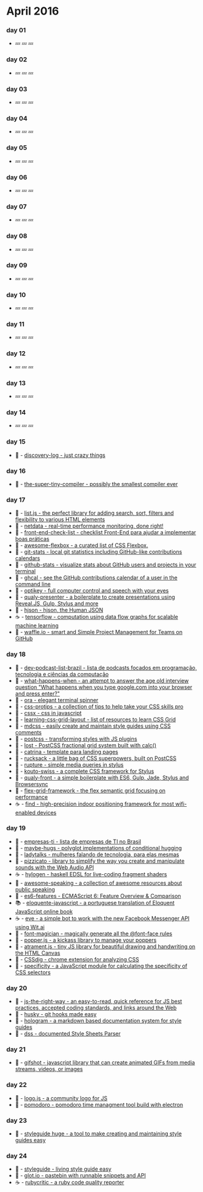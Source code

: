# April 2016

### day 01
- :zzz: :zzz: :zzz:

### day 02
- :zzz: :zzz: :zzz:

### day 03
- :zzz: :zzz: :zzz:

### day 04
- :zzz: :zzz: :zzz:

### day 05
- :zzz: :zzz: :zzz:

### day 06
- :zzz: :zzz: :zzz:

### day 07
- :zzz: :zzz: :zzz:

### day 08
- :zzz: :zzz: :zzz:

### day 09
- :zzz: :zzz: :zzz:

### day 10
- :zzz: :zzz: :zzz:

### day 11
- :zzz: :zzz: :zzz:

### day 12
- :zzz: :zzz: :zzz:

### day 13
- :zzz: :zzz: :zzz:

### day 14
- :zzz: :zzz: :zzz:

### day 15
- :lollipop: - [discovery-log - just crazy things](https://github.com/felipeorlando/discovery-log)

### day 16
- :wrench: - [the-super-tiny-compiler - possibly the smallest compiler ever](https://github.com/thejameskyle/the-super-tiny-compiler)

### day 17
- :beers: - [list.js - the perfect library for adding search, sort, filters and flexibility to various HTML elements](https://github.com/javve/list.js)
- :wrench: - [netdata - real-time performance monitoring, done right!](https://github.com/firehol/netdata)
- :beers: - [front-end-check-list - checklist Front-End para ajudar a implementar boas práticas](https://github.com/afonsopacifer/front-end-checklist)
- :beers: - [awesome-flexbox - a curated list of CSS Flexbox.](https://github.com/afonsopacifer/awesome-flexbox)
- :wrench: - [git-stats - local git statistics including GitHub-like contributions calendars](https://github.com/IonicaBizau/git-stats)
- :wrench: - [github-stats - visualize stats about GitHub users and projects in your terminal](https://github.com/IonicaBizau/github-stats)
- :wrench: - [ghcal - see the GitHub contributions calendar of a user in the command line](https://github.com/IonicaBizau/ghcal)
- :lollipop: - [optikey -  full computer control and speech with your eyes](https://github.com/OptiKey/OptiKey)
- :beers: - [qualy-presenter - a boilerplate to create presentations using Reveal.JS, Gulp, Stylus and more](https://github.com/Qualy-org/qualy-presenter)
- :beers: - [hjson - hjson, the Human JSON ](https://github.com/laktak/hjson)
- :coffee: - [tensorflow - computation using data flow graphs for scalable machine learning](https://github.com/tensorflow/tensorflow)
- :wrench: - [waffle.io - smart and Simple Project Management for Teams on GitHub](https://github.com/waffleio/waffle.io)

### day 18
- :lollipop: - [dev-podcast-list-brazil - lista de podcasts focados em programação, tecnologia e ciências da computação](https://github.com/ogilvieira/dev-podcast-list-brazil)
- :lollipop: - [what-happens-when - an attempt to answer the age old interview question "What happens when you type google.com into your browser and press enter?"](https://github.com/alex/what-happens-when)
- :wrench: - [ora - elegant terminal spinner](https://github.com/sindresorhus/ora)
- :beers: - [css-protips - a collection of tips to help take your CSS skills pro](https://github.com/AllThingsSmitty/css-protips)
- :beers: - [cssx - css in javascript](https://github.com/krasimir/cssx)
- :beers: - [learning-css-grid-layout - list of resources to learn CSS Grid](https://github.com/afonsopacifer/learning-css-grid-layout)
- :beers: - [mdcss - easily create and maintain style guides using CSS comments](https://github.com/jonathantneal/mdcss)
- :beers: - [postcss - transforming styles with JS plugins](https://github.com/postcss/postcss)
- :beers: - [lost - PostCSS fractional grid system built with calc()](https://github.com/peterramsing/lost)
- :beers: - [catrina - template para landing pages](https://github.com/thulioph/catrina)
- :beers: - [rucksack - a little bag of CSS superpowers, built on PostCSS](https://github.com/simplaio/rucksack)
- :beers: - [rupture - simple media queries in stylus](https://github.com/jenius/rupture)
- :beers: - [kouto-swiss - a complete CSS framework for Stylus](https://github.com/leny/kouto-swiss)
- :beers: - [qualy-front - a  simple boilerplate with ES6, Gulp, Jade, Stylus and Browsersync](https://github.com/Qualy-org/qualy-front)
- :beers: - [flex-grid-framework - the flex semantic grid focusing on performance](https://github.com/afonsopacifer/flex-grid-framework)
- :coffee: - [find - high-precision indoor positioning framework for most wifi-enabled devices](https://github.com/schollz/find)

### day 19
- :lollipop: - [empresas-ti - lista de empresas de TI no Brasil](https://github.com/renatodinhani/empresas-ti)
- :lollipop: - [maybe-hugs - polyglot implementations of conditional hugging](https://github.com/zkat/maybe-hugs)
- :lollipop: - [ladytalks - mulheres falando de tecnologia, para elas mesmas](https://github.com/ladytalks/ladytalks.github.io)
- :beers: - [pizzicato - library to simplify the way you create and manipulate sounds with the Web Audio API](https://github.com/alemangui/pizzicato)
- :coffee: - [hylogen - haskell EDSL for live-coding fragment shaders](https://github.com/sleexyz/hylogen)
- :lollipop: - [awesome-speaking - a collection of awesome resources about public speaking](https://github.com/matteofigus/awesome-speaking)
- :beers: - [es6-features - ECMAScript 6: Feature Overview & Comparison](https://github.com/rse/es6-features)
- :books: - [eloquente-javascript - a portuguese translation of Eloquent JavaScript online book](https://github.com/braziljs/eloquente-javascript)
- :coffee: - [eve - a simple bot to work with the new Facebook Messenger API using Wit.ai](https://github.com/willianjusten/eve)
- :beers: - [font-magician - magically generate all the @font-face rules](https://github.com/jonathantneal/postcss-font-magician/)
- :beers: - [popper.js - a kickass library to manage your poppers](https://github.com/FezVrasta/popper.js)
- :beers: - [atrament.js - tiny JS library for beautiful drawing and handwriting on the HTML Canvas](https://github.com/jakubfiala/atrament.js)
- :wrench: - [CSSdig - chrome extension for analyzing CSS](https://github.com/tomgenoni/cssdig-chrome)
- :wrench: - [specificity - a JavaScript module for calculating the specificity of CSS selectors](https://specificity.keegan.st/)

### day 20

- :beers: - [js-the-right-way - an easy-to-read, quick reference for JS best practices, accepted coding standards, and links around the Web](https://github.com/braziljs/js-the-right-way)
- :wrench: - [husky - git hooks made easy](https://github.com/typicode/husky)
- :beers: - [hologram - a markdown based documentation system for style guides](https://github.com/trulia/hologram)
- :beers: - [dss - documented Style Sheets Parser ](https://github.com/DSSWG/DSS)

### day 21
- :wrench: - [gifshot - javascript library that can create animated GIFs from media streams, videos, or images](https://github.com/yahoo/gifshot)

### day 22
- :lollipop: - [logo.js - a community logo for JS](https://github.com/voodootikigod/logo.js)
- :wrench: - [pomodoro - pomodoro time managment tool build with electron](https://github.com/G07cha/pomodoro)

### day 23
- :beers: - [styleguide huge - a tool to make creating and maintaining style guides easy](https://github.com/hugeinc/styleguide)

### day 24
- :beers: - [styleguide - living style guide easy](https://github.com/devbridge/Styleguide)
- :wrench: - [glot.io - pastebin with runnable snippets and API](https://github.com/prasmussen/glot)
- :coffee: - [rubycritic - a ruby code quality reporter](https://github.com/whitesmith/rubycritic)